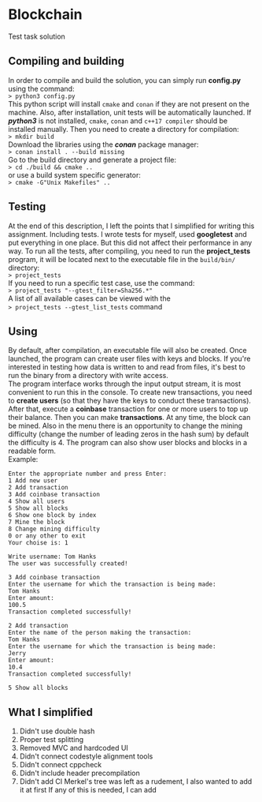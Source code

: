 # Blockchain
Test task solution

## Compiling and building
In order to compile and build the solution, you can simply run **config.py** using the command:<br />
`> python3 config.py`<br />
This python script will install `cmake` and `conan` if they are not present on the machine. Also, after installation, unit tests will be automatically launched. If ***python3*** is not installed, `cmake`, `conan` and `c++17 compiler` should be installed manually. Then you need to create a directory for compilation:<br />
`> mkdir build`<br />
Download the libraries using the ***conan*** package manager:<br />
`> conan install . --build missing`<br />
Go to the build directory and generate a project file:<br />
`> cd ./build && cmake ..`<br />
or use a build system specific generator:<br />
`> cmake -G"Unix Makefiles" ..`<br />

## Testing
At the end of this description, I left the points that I simplified for writing this assignment. Including tests. I wrote tests for myself, used **googletest** and put everything in one place. But this did not affect their performance in any way. To run all the tests, after compiling, you need to run the **project_tests** program, it will be located next to the executable file in the
`build/bin/` directory:<br />
`> project_tests`<br />
If you need to run a specific test case, use the command:<br />
`> project_tests "--gtest_filter=Sha256.*"`<br />
A list of all available cases can be viewed with the<br />
`> project_tests --gtest_list_tests` command<br />

## Using
By default, after compilation, an executable file will also be created. Once launched, the program can create user files with keys and blocks. If you're interested in testing how data is written to and read from files, it's best to run the binary from a directory with write access.<br />
The program interface works through the input output stream, it is most convenient to run this in the console. To create new transactions, you need to **create users** (so that they have the keys to conduct these transactions). After that, execute a **coinbase** transaction for one or more users to top up their balance. Then you can make **transactions**. At any time, the block can be mined. Also in the menu there is an opportunity to change the mining difficulty (change the number of leading zeros in the hash sum) by default the difficulty is 4. The program can also show user blocks and blocks in a readable form.<br />
Example:<br />
```
Enter the appropriate number and press Enter:
1 Add new user
2 Add transaction
3 Add coinbase transaction
4 Show all users
5 Show all blocks
6 Show one block by index
7 Mine the block
8 Change mining difficulty
0 or any other to exit
Your choise is: 1
```

```
Write username: Tom Hanks
The user was successfully created!
```

```
3 Add coinbase transaction
Enter the username for which the transaction is being made:
Tom Hanks
Enter amount:
100.5
Transaction completed successfully!
```

```
2 Add transaction
Enter the name of the person making the transaction:
Tom Hanks
Enter the username for which the transaction is being made:
Jerry
Enter amount:
10.4
Transaction completed successfully!
```

```
5 Show all blocks
```

## What I simplified
1. Didn't use double hash
2. Proper test splitting
3. Removed MVC and hardcoded UI
4. Didn't connect codestyle alignment tools
5. Didn't connect cppcheck
6. Didn't include header precompilation
7. Didn't add CI
Merkel's tree was left as a rudement, I also wanted to add it at first
If any of this is needed, I can add
